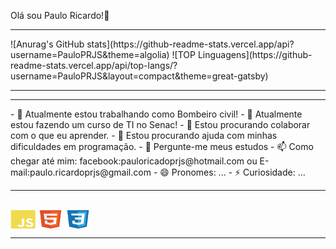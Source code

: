 Olá sou Paulo Ricardo!👋
<hr>
![Anurag's GitHub stats](https://github-readme-stats.vercel.app/api?username=PauloPRJS&theme=algolia)
![TOP Linguagens](https://github-readme-stats.vercel.app/api/top-langs/?username=PauloPRJS&layout=compact&theme=great-gatsby)
<hr>
<hr>
- 🔭 Atualmente estou trabalhando  como Bombeiro civil!
- 🌱 Atualmente estou fazendo um curso de TI no Senac!
- 👯 Estou procurando colaborar com o que eu aprender.
- 🤔 Estou procurando ajuda com minhas dificuldades em programação.
- 💬 Pergunte-me meus estudos
- 📫 Como chegar até mim: facebook:pauloricadoprjs@hotmail.com  ou E-mail:paulo.ricardoprjs@gmail.com
- 😄 Pronomes: ...
- ⚡ Curiosidade: ...

<hr>
<div style="display: inline_block"><br>
  <img align="center" alt="Miguel-Js" height="30" width="40" src="https://raw.githubusercontent.com/devicons/devicon/master/icons/javascript/javascript-plain.svg">
  <img align="center" alt="Miguel-HTML" height="30" width="40" src="https://raw.githubusercontent.com/devicons/devicon/master/icons/html5/html5-original.svg">
  <img align="center" alt="Miguel-CSS" height="30" width="40" src="https://raw.githubusercontent.com/devicons/devicon/master/icons/css3/css3-original.svg">
</div>
<hr>
